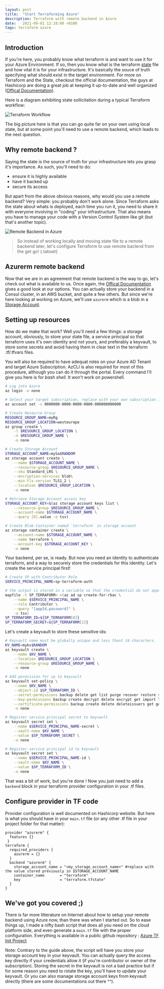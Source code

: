 ```yaml
---
layout: post
title:  "Start Terraforming Azure"
description: Terraform with remote backend in Azure
date:   2021-09-01 12:10:00 +0100
tags: terraform azure
---
```


## Introduction
If you're here, you probably know what terraform is and want to use it for your Azure Environment. If so, then you know what is the terraform [state](https://www.terraform.io/language/state) file and how vital it is for your infrastructure. It's basically the souce of truth specifying what should exist in the target environment. For more on Terraform and the State, checkout the official documentation, the guys at Hashicorp are doing a great job at keeping it up-to-date and well organized ([Offical Documentation](https://www.terraform.io/intro)).

Here is a diagram exhibiting state sollicitation during a typical Terraform workflow:

![Terraform Workflow](/pictures/blog-terraformworkflow.drawio.png)

The big picture here is that you can go quite far on your own using local state, but at some point you'll need to use a remote backend, which leads to the next question.

## Why remote backend ?
Saying the state is the source of truth for your infrastructure lets you grasp it's importance. As such, you'll need to do:
- ensure it is highly available
- have it backed up
- secure its access

But apart from the above obvious reasons, why would you use a remote backend? Very simple: you probably don't work alone. Since Terraform asks the state about whats is deployed, each time you run it, you need to share it with everyone involving in "coding" your infrastructure. 
That also means you have to manage your code with a Version Control System like git (but that's another topic).

![Remote Backend in Azure](/pictures/blog-terraformremotebackend.drawio.png)

> So instead of working locally and moving state file to a remote backend later, let's configure Terraform to use remote baclend from the get go! {.tabset}

## Azurerm remote backend
Now that we are in an agreement that remote backend is the way to go, let's check out what is available to us.
Once again, the [Offical Documentation](https://www.terraform.io/language/settings/backends) gives a good look at our options. You can actually store your backend in a Consul cluster, in an AWS bucket, and quite a few others. But since we're here looking at working on Azure, we'll use `azurerm` which is a blob in a [Storage Account](https://docs.microsoft.com/en-us/azure/storage/common/storage-account-overview).

## Setting up resources
How do we make that work?
Well you'll need a few things: a storage account, obviously, to store your state file, a service principal so that terraform uses it's own identity and not yours, and preferably a keyvault, to store some secrets and avoid having them in clear text in the terraform .tf/.tfvars files.

You will also be required to have adequat roles on your Azure AD Tenant and target Azure Subscription. AzCLI is also required for most of this procedure, although you can do it through the portal. Every command I'll give you here is for *bash shell*. It won't work on powershell.


```bash
# Log into Azure
az login -o none

# Select your target subscription, replace with your own subscription id
az account set -s 0000000-0000-0000-0000-000000000000

# Create Resource Group
RESOURCE_GROUP_NAME=myRg
RESOURCE_GROUP_LOCATION=westeurope
az group create \
    -l $RESOURCE_GROUP_LOCATION \
    -n $RESOURCE_GROUP_NAME \
    -o none

# Create Storage Account
STORAGE_ACCOUNT_NAME=mySa$RANDOM
az storage account create \
    --name $STORAGE_ACCOUNT_NAME \
    --resource-group $RESOURCE_GROUP_NAME \
    --sku Standard_LRS \
    --encryption-services blob\
    --min-tls-version TLS1_2 \
    --location $RESOURCE_GROUP_LOCATION \
    -o none

# Retrieve Storage Account access key 
STORAGE_ACCOUNT_KEY=$(az storage account keys list \
    --resource-group $RESOURCE_GROUP_NAME \
    --account-name $STORAGE_ACCOUNT_NAME \
    --query [0].value -o tsv)

# Create Blob Container named `terraform` in storage account
az storage container create \
    --account-name $STORAGE_ACCOUNT_NAME \
    --name terraform \
    --account-key $STORAGE_ACCOUNT_KEY \
    -o none

```

Your backend, per se, is ready. But now you need an identity to authenticate terraform, and a way to securely store the credentials for this identity.
Let's create the service principal first!

```bash
# Create SP with Contributor Role
SERVICE_PRINCIPAL_NAME=sp-terraform-auth

# the output is stored in a variable so that the credential do not appear as clear text
mapfile -t SP_TERRAFORM< <(az ad sp create-for-rbac \
    --name $SERVICE_PRINCIPAL_NAME \
    --role Contributor \
    --query "[appId,password]" \
    -o tsv)
SP_TERRAFORM_ID=${SP_TERRAFORM[0]}
SP_TERRAFORM_SECRET=${SP_TERRAFORM[1]}
```

Let's create a keyvault to store these sensitive ids:

```bash
# Keyvault name must be globally unique and less thant 24 characters.
KV_NAME=mykv$RANDOM
az keyvault create \
    --name $KV_NAME \
    --location $RESOURCE_GROUP_LOCATION \
    --resource-group $RESOURCE_GROUP_NAME \
    -o none

# Add permission for sp to keyvault
az keyvault set-policy \
    --name $KV_NAME \
    --object-id $SP_TERRAFORM_ID \
    --secret-permissions backup delete get list purge recover restore set \
    --key-permissions backup create decrypt delete encrypt get import list purge recover restore sign unwrapKey update verify wrapKey  \
    --certificate-permissions backup create delete deleteissuers get getissuers import list listissuers managecontacts manageissuers purge recover restore setissuers update \
    -o none

# Register service principal secret to keyvault
az keyvault secret set \
    --name $SERVICE_PRINCIPAL_NAME-secret \
    --vault-name $KV_NAME \
    --value $SP_TERRAFORM_SECRET \
    -o none

# Register service principal id to keyvault
az keyvault secret set \
    --name $SERVICE_PRINCIPAL_NAME-id \
    --vault-name $KV_NAME \
    --value $SP_TERRAFORM_ID \
    -o none

```

That was a bit of work, but you're done !
Now you just need to add a `backend` block in your terraform provider configuration in your .tf files.

## Configure provider in TF code
Provider configuration is well documented on Hashicorp website. But here is what you should have in your `main.tf` file (or any other .tf file in your project folder for that matter):

```hcl
provider "azurerm" {
  features {}
 }
terraform {
  required_providers {
    azurerm = {}
  }
  backend "azurerm" {
    storage_account_name = "<my_storage_account_name>" #replace with the value stored previously in $STORAGE_ACCOUNT_NAME
    container_name       = "terraform"
    key                  = "terraform.tfstate"
  }
}
```

## We've got you covered ;)
There is far more litterature on Internet about how to setup your remote backend using Azure now, than there was when I started out. So to ease things up, I made a nifty bash script that does all you need on the cloud platform side, and even generate a `main.tf` file with the proper configuration.
Everything is available in a public github repository : [Azure TF Init Project](https://github.com/nfrappart/terraform-azure-init)

Note: 
Contrary to the guide above, the script will have you store your storage account key in your keyvault. You can actually query the access key directly if your credentials allow it (if you're contributor or owner of the subscription).
Storing the secret in the keyvault is not a bad practice but if for some reason you need to rotate the key, you'll have to update your keyvault. Or you can also manage storage account keys from keyvault directly (there are some documentations out there ^^).
